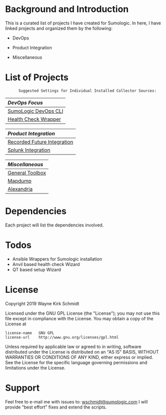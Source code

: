 Background and Introduction
===========================

This is a curated list of projects I have created for Sumologic.
In here, I have linked projects and organized them by the following:

* DevOps

* Product Integration

* Miscellaneous

List of Projects
================

          Suggested Settings for Individual Installed Collector Sources:

| *DevOps Focus*                         |
|:-------------------------------------- |
| [SumoLogic DevOps CLI](https://github.com/wks-sumo-logic/sumologic-cmdlets) |
| [Health Check Wrapper](https://github.com/wks-sumo-logic/sumologic-hcwrapper) |

| *Product Integration*                  |
|:-------------------------------------- |
| [Recorded Future Integration](https://github.com/wks-sumo-logic/sumologic-rfsync) |
| [Splunk Integration](https://github.com/wks-sumo-logic/sumologic-splunk-inspector) |

| *Miscellaneous*                        |
|:-------------------------------------- |
| [General Toolbox](https://github.com/wks-sumo-logic/sample-toolbox) |
| [Mapdump](https://github.com/wks-sumo-logic/sumologic-mapdump) |
| [Alexandria](https://github.com/wks-sumo-logic/sumologic-alexandria) |

Dependencies
============

Each project will list the dependencies involved.

Todos
=====

* Ansible Wrappers for Sumologic installation
* Anvil based health check Wizard
* QT based setup Wizard

License
=======

Copyright 2019 Wayne Kirk Schmidt

Licensed under the GNU GPL License (the "License");
you may not use this file except in compliance with the License.
You may obtain a copy of the License at

    license-name   GNU GPL
    license-url    http://www.gnu.org/licenses/gpl.html

Unless required by applicable law or agreed to in writing, software
distributed under the License is distributed on an "AS IS" BASIS,
WITHOUT WARRANTIES OR CONDITIONS OF ANY KIND, either express or implied.
See the License for the specific language governing permissions and
limitations under the License.

Support
=======

Feel free to e-mail me with issues to: wschmidt@sumologic.com
I will provide "best effort" fixes and extend the scripts.
